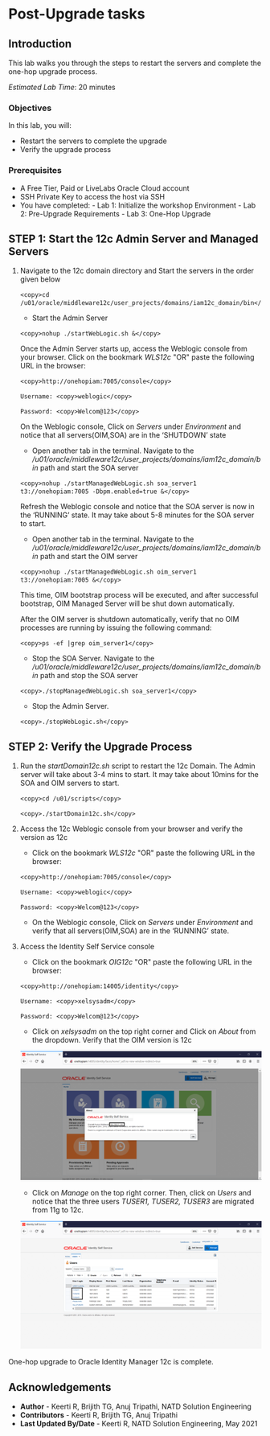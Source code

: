 # Post-Upgrade tasks

## Introduction

This lab walks you through the steps to restart the servers and complete the one-hop upgrade process.

*Estimated Lab Time*: 20 minutes

### Objectives

In this lab, you will:
* Restart the servers to complete the upgrade
* Verify the upgrade process

### Prerequisites
* A Free Tier, Paid or LiveLabs Oracle Cloud account
* SSH Private Key to access the host via SSH
* You have completed:
      - Lab 1: Initialize the workshop Environment
      - Lab 2: Pre-Upgrade Requirements
      - Lab 3: One-Hop Upgrade

## **STEP 1**: Start the 12c Admin Server and Managed Servers

1. Navigate to the 12c domain directory and Start the servers in the order given below
    ```
    <copy>cd /u01/oracle/middleware12c/user_projects/domains/iam12c_domain/bin</copy>
    ```

    - Start the Admin Server
    ```
    <copy>nohup ./startWebLogic.sh &</copy>
    ```
    Once the Admin Server starts up, access the Weblogic console from your browser.
    Click on the bookmark *WLS12c* "OR" paste the following URL in the browser:

    ```
    <copy>http://onehopiam:7005/console</copy>
    ```
    ```
    Username: <copy>weblogic</copy>
    ```
    ```
    Password: <copy>Welcom@123</copy>
    ```

    On the Weblogic console, Click on *Servers* under *Environment* and notice that all servers(OIM,SOA) are in the ‘SHUTDOWN’ state

    - Open another tab in the terminal. Navigate to the */u01/oracle/middleware12c/user_projects/domains/iam12c_domain/bin* path and start the SOA server
    ```
    <copy>nohup ./startManagedWebLogic.sh soa_server1 t3://onehopiam:7005 -Dbpm.enabled=true &</copy>
    ```
    Refresh the Weblogic console and notice that the SOA server is now in the ‘RUNNING’ state. It may take about 5-8 minutes for the SOA server to start.

    - Open another tab in the terminal. Navigate to the */u01/oracle/middleware12c/user_projects/domains/iam12c_domain/bin* path and start the OIM server
    ```
    <copy>nohup ./startManagedWebLogic.sh oim_server1 t3://onehopiam:7005 &</copy>
    ```
    This time, OIM bootstrap process will be executed, and after successful bootstrap, OIM Managed Server will be shut down automatically.

    After the OIM server is shutdown automatically, verify that no OIM processes are running by issuing the following command:
    ```
    <copy>ps -ef |grep oim_server1</copy>
    ```

    - Stop the SOA Server. Navigate to the */u01/oracle/middleware12c/user_projects/domains/iam12c_domain/bin* path and stop the SOA server
    ```
    <copy>./stopManagedWebLogic.sh soa_server1</copy>
    ```
    - Stop the Admin Server.
    ```
    <copy>./stopWebLogic.sh</copy>
    ```

## **STEP 2:** Verify the Upgrade Process

1. Run the *startDomain12c.sh* script to restart the 12c Domain.
The Admin server will take about 3-4 mins to start. It may take about 10mins for the SOA and OIM servers to start.

    ```
    <copy>cd /u01/scripts</copy>
    ```

    ```
    <copy>./startDomain12c.sh</copy>
    ```
1. Access the 12c Weblogic console from your browser and verify the version as 12c

    - Click on the bookmark *WLS12c* "OR" paste the following URL in the browser:

    ```
    <copy>http://onehopiam:7005/console</copy>
    ```
    ```
    Username: <copy>weblogic</copy>
    ```
    ```
    Password: <copy>Welcom@123</copy>
    ```

    - On the Weblogic console, Click on *Servers* under *Environment* and verify that all servers(OIM,SOA) are in the ‘RUNNING’ state.  

2. Access the Identity Self Service console

    - Click on the bookmark *OIG12c* "OR" paste the following URL in the browser:

    ```
    <copy>http://onehopiam:14005/identity</copy>
    ```
    ```
    Username: <copy>xelsysadm</copy>
    ```
    ```
    Password: <copy>Welcom@123</copy>
    ```

    - Click on *xelsysadm* on the top right corner and Click on *About* from the dropdown. Verify that the OIM version is 12c

    ![](images/1-identity.png)

    - Click on *Manage* on the top right corner. Then, click on *Users* and notice that the three users *TUSER1, TUSER2, TUSER3* are migrated from 11g to 12c.

    ![](images/2-users.png)

One-hop upgrade to Oracle Identity Manager 12c is complete.


## Acknowledgements
* **Author** - Keerti R, Brijith TG, Anuj Tripathi, NATD Solution Engineering
* **Contributors** -  Keerti R, Brijith TG, Anuj Tripathi
* **Last Updated By/Date** - Keerti R, NATD Solution Engineering, May 2021
